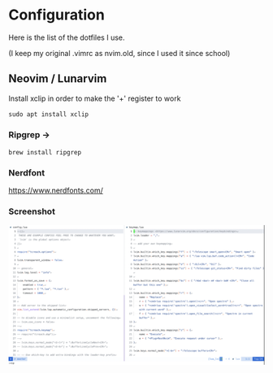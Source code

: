 # Configuration

Here is the list of the dotfiles I use.

(I keep my original .vimrc as nvim.old, since I used it since school)

## Neovim / Lunarvim

Install xclip in order to make the '+' register to work
```
sudo apt install xclip
```

### Ripgrep ->
```
brew install ripgrep
```

### Nerdfont
https://www.nerdfonts.com/

### Screenshot

![screenshot](./screenshot/vim.png)
